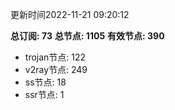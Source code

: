 更新时间2022-11-21 09:20:12

**总订阅: 73**
**总节点: 1105**
**有效节点: 390**
- trojan节点: 122
- v2ray节点: 249
- ss节点: 18
- ssr节点: 1
